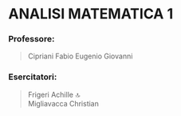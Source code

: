 # ANALISI MATEMATICA 1

### Professore:
> Cipriani Fabio Eugenio Giovanni
### Esercitatori:
> Frigeri Achille :top:  
> Migliavacca Christian
